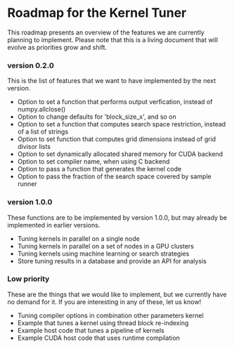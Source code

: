 # Roadmap for the Kernel Tuner

This roadmap presents an overview of the features we are currently planning to
implement. Please note that this is a living document that will evolve as
priorities grow and shift.

### version 0.2.0

This is the list of features that we want to have implemented by the next version.

 * Option to set a function that performs output verfication, instead of numpy.allclose()
 * Option to change defaults for 'block_size_x', and so on
 * Option to set a function that computes search space restriction, instead of a list of strings
 * Option to set function that computes grid dimensions instead of grid divisor lists
 * Option to set dynamically allocated shared memory for CUDA backend
 * Option to set compiler name, when using C backend
 * Option to pass a function that generates the kernel code
 * Option to pass the fraction of the search space covered by sample runner
 
### version 1.0.0

These functions are to be implemented by version 1.0.0, but may already be
implemented in earlier versions.

 * Tuning kernels in parallel on a single node
 * Tuning kernels in parallel on a set of nodes in a GPU clusters
 * Tuning kernels using machine learning or search strategies
 * Store tuning results in a database and provide an API for analysis

### Low priority

These are the things that we would like to implement, but we currently have no
demand for it. If you are interesting in any of these, let us know!

 * Tuning compiler options in combination other parameters kernel
 * Example that tunes a kernel using thread block re-indexing
 * Example host code that tunes a pipeline of kernels
 * Example CUDA host code that uses runtime compilation


